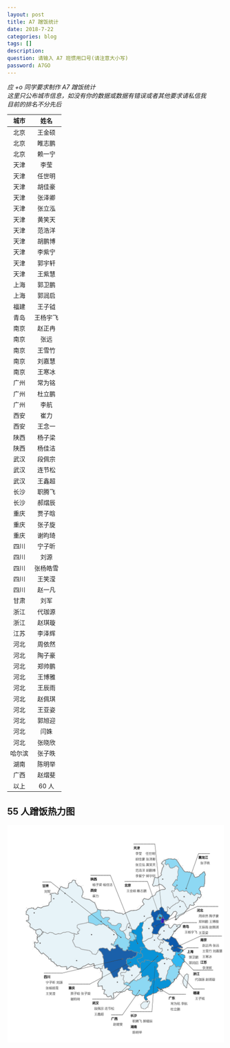 ```yaml
---
layout: post
title: A7 蹭饭统计
date: 2018-7-22
categories: blog
tags: []
description:
question: 请输入 A7 班惯用口号(请注意大小写)
password: A7GO
---
```


*应 +o 同学要求制作 A7 蹭饭统计*  
*这里只公布城市信息，如没有你的数据或数据有错误或者其他要求请私信我*  
*目前的排名不分先后*  

|城市|姓名|
|:---:|:---:|
|北京|王金硕|
|北京|睢志鹏|
|北京|赖一宁|
|天津|李莹|
|天津|任世明|
|天津|胡佳豪|
|天津|张泽卿|
|天津|张立泓|
|天津|黄笑天|
|天津|范浩洋|
|天津|胡鹏博|
|天津|李紫宁|
|天津|郭宇轩|
|天津|王紫慧|
|上海|郭卫鹏|
|上海|郭润启|
|福建|王子钺|
|青岛|王杨宇飞|
|南京|赵正冉|
|南京|张远|
|南京|王雪竹|
|南京|刘嘉慧|
|南京|王寒冰|
|广州|常为铭|
|广州|杜立鹏|
|广州|李航|
|西安|崔力|
|西安|王念一|
|陕西|杨子梁|
|陕西|杨佳洁|
|武汉|段佩宗|
|武汉|连节松|
|武汉|王鑫超|
|长沙|职腾飞|
|长沙|郝熠辰|
|重庆|贾子晗|
|重庆|张子旋|
|重庆|谢昀琦|
|四川|宁子昕|
|四川|刘源|
|四川|张杨皓雪|
|四川|王笑滢|
|四川|赵一凡|
|甘肃|刘军|
|浙江|代珈源|
|浙江|赵琪璇|
|江苏|李泽辉|
|河北|周依然|
|河北|陶子豪|
|河北|郑帅鹏|
|河北|王博雅|
|河北|王辰雨|
|河北|赵佩琪|
|河北|王亚姿|
|河北|郭旭迎|
|河北|闫姝|
|河北|张晓欣|
|哈尔滨|张子昳|
|湖南|陈明举|
|广西|赵熠斐|
|以上|60 人|

## 55 人蹭饭热力图

![](/img/cengfan_0.png)
